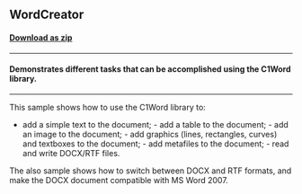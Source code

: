## WordCreator
#### [Download as zip](https://minhaskamal.github.io/DownGit/#/home?url=https://github.com/GrapeCity/ComponentOne-WinForms-Samples/tree/master/NetFramework\Word\CS\WordCreator)
____
#### Demonstrates different tasks that can be accomplished using the C1Word library.
____
This sample shows how to use the C1Word library to: 

- add a simple text to the document; - add a table to the document; - add an image to the document; - add graphics (lines, rectangles, curves) and textboxes to the document; - add metafiles to the document; - read and write DOCX/RTF files. 

The also sample shows how to switch between DOCX and RTF formats, and make the DOCX document compatible with MS Word 2007. 